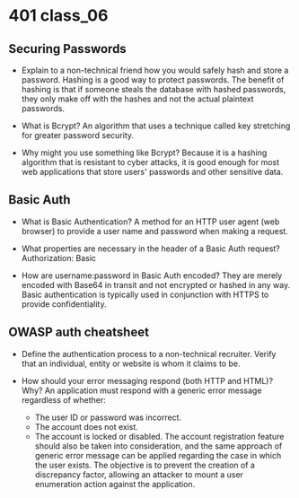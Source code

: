 # 401 class_06

## Securing Passwords
- Explain to a non-technical friend how you would safely hash and store a password.
Hashing is a good way to protect passwords. The benefit of hashing is that if someone steals the database with hashed passwords, they only make off with the hashes and not the actual plaintext passwords.

- What is Bcrypt?
An algorithm that uses a technique called key stretching for greater password security.

- Why might you use something like Bcrypt?
Because it is a hashing algorithm that is resistant to cyber attacks, it is good enough for most web applications that store users' passwords and other sensitive data.

## Basic Auth
- What is Basic Authentication?
A method for an HTTP user agent (web browser) to provide a user name and password when making a request.

- What properties are necessary in the header of a Basic Auth request?
Authorization: Basic <credentials>

- How are username:password in Basic Auth encoded?
They are merely encoded with Base64 in transit and not encrypted or hashed in any way. Basic authentication is typically used in conjunction with HTTPS to provide confidentiality.

## OWASP auth cheatsheet
- Define the authentication process to a non-technical recruiter.
Verify that an individual, entity or website is whom it claims to be.

- How should your error messaging respond (both HTTP and HTML)? Why?
An application must respond with a generic error message regardless of whether:
  - The user ID or password was incorrect.
  - The account does not exist.
  - The account is locked or disabled.
The account registration feature should also be taken into consideration, and the same approach of generic error message can be applied regarding the case in which the user exists. The objective is to prevent the creation of a discrepancy factor, allowing an attacker to mount a user enumeration action against the application.
